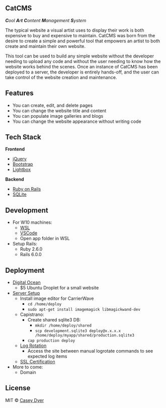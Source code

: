 ## CatCMS
_**C**ool **A**r**t** **C**ontent **M**anagement **S**ystem_

The typical website a visual artist uses to display their work is both expensive to buy and expensive to maintain. CatCMS was born from the desire to create a simple and powerful tool that empowers an artist to both create and maintain their own website. 

This tool can be used to build any simple website without the developer needing to upload any code and without the user needing to know how the website works behind the scenes. Once an instance of CatCMS has been deployed to a server, the developer is entirely hands-off, and the user can take control of the website creation and maintenance.

## Features

- You can create, edit, and delete pages
- You can change the website title and content
- You can populate image galleries and blogs
- You can change the website appearance without writing code

## Tech Stack

<b>Frontend</b>
- [jQuery](https://jquery.com/)
- [Bootstrap](https://getbootstrap.com/)
- [Lightbox](https://lokeshdhakar.com/projects/lightbox2/)

<b>Backend</b>
- [Ruby on Rails](https://rubyonrails.org/)
- [SQLite](https://www.sqlite.org/index.html)

## Development
- For W10 machines:
  - [WSL](https://docs.microsoft.com/en-us/windows/wsl/install-win10)
  - [VSCode](https://code.visualstudio.com/)
  - Open app folder in WSL
- Setup Rails:
  - Ruby 2.6.0
  - Rails 6.0.0

## Deployment

- [Digital Ocean](https://www.digitalocean.com/)
    - $5 Ubuntu Droplet for a small website
- [Server Setup](https://gorails.com/deploy/ubuntu/18.04)
  - Install image editor for CarrierWave
    - ```cd /home/deploy```
    - ```sudo apt-get install imagemagick libmagickwand-dev```
  - Capistrano:
    - Create shared sqlite3 DB:
      - ```mkdir /home/deploy/shared```
      - ```scp development.sqlite3 deploy@x.x.x.x /home/deploy/myapp/shared/production.sqlite3```
    - ```cap production deploy```
  - [Log Rotation](https://gorails.com/guides/rotating-rails-production-logs-with-logrotate)
    - Access the site between manual logrotate commands to see expected log items
  - [SSL Certification](https://gorails.com/guides/free-ssl-with-rails-and-nginx-using-let-s-encrypt)
- More to come:
  - Domain

## License

MIT © [Casey Dyer](https://github.com/dyersituations)
